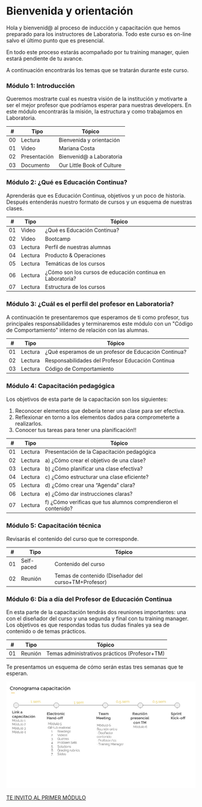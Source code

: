 # Bienvenida y orientación

Hola y bienvenid@ al proceso de inducción y capacitación que hemos preparado para los instructores de Laboratoria. Todo este curso es on-line salvo el último punto que es presencial.

En todo este proceso estarás acompañado por tu training manager, quien estará pendiente de tu avance.

A continuación encontrarás los temas que se tratarán durante este curso.


### Módulo 1: Introducción

Queremos mostrarte cual es nuestra visión de la institución y motivarte a ser el mejor profesor que podríamos esperar para nuestras developers. En este módulo encontrarás la misión, la estructura y como trabajamos en Laboratoria.


| # | Tipo | Tópico
| - | ----- | -----
| 00 | Lectura | Bienvenida y orientación
| 01 | Video   | Mariana Costa
| 02 | Presentación | Bienvenid@ a Laboratoria
| 03 | Documento | Our Little Book of Culture


### Módulo 2: ¿Qué es Educación Continua?

Aprenderás que es Educación Continua, objetivos y un poco de historia. Después entenderás nuestro formato de cursos y un esquema de nuestras clases.

| # | Tipo | Tópico
| - | ----- | -----
| 01 | Video | ¿Qué es Educación Continua?
| 02 | Video | Bootcamp
| 03 | Lectura | Perfil de nuestras alumnas
| 04 | Lectura | Producto & Operaciones
| 05 | Lectura | Temáticas de los cursos
| 06 | Lectura | ¿Cómo son los cursos de educación continua en Laboratoria?
| 07 | Lectura | Estructura de los cursos


### Módulo 3: ¿Cuál es el perfil del profesor en Laboratoria?

A continuación te presentaremos que esperamos de ti como profesor, tus principales responsabilidades  y terminaremos este módulo con un "Código de Comportamiento" interno de relación con las alumnas.

| # | Tipo | Tópico
| - | ----- | -----
| 01 | Lectura | ¿Qué esperamos de un profesor de Educación Continua?
| 02 | Lectura | Responsabilidades del Profesor Educación Continua
| 03 | Lectura | Código de Comportamiento


### Módulo 4: Capacitación pedagógica

Los objetivos de esta parte de la capacitación son los siguientes:

1. Reconocer elementos que debería tener una clase para ser efectiva. 
2. Reflexionar en torno a los elementos dados para comprometerte a realizarlos. 
3. Conocer tus tareas para tener una planificación!!


| # | Tipo | Tópico
| - | ----- | -----
| 01 | Lectura | Presentación de la Capacitación pedagógica
| 02 | Lectura | a) ¿Cómo crear el objetivo de una clase?
| 03 | Lectura | b) ¿Cómo planificar una clase efectiva?
| 04 | Lectura | c) ¿Cómo estructurar una clase eficiente?
| 05 | Lectura | d) ¿Cómo crear una “Agenda” clara?
| 06 | Lectura | e) ¿Cómo dar instrucciones claras?
| 07 | Lectura | f) ¿Cómo verificas que tus alumnos comprendieron el contenido?


### Módulo 5: Capacitación técnica

Revisarás el contenido del curso que te corresponde.

| # | Tipo | Tópico
| - | ----- | -----
| 01 | Self-paced | Contenido del curso
| 02 | Reunión | Temas de contenido (Diseñador del curso+TM+Profesor)


### Módulo 6: Día a día del Profesor de Educación Continua

En esta parte de la capacitación tendrás dos reuniones importantes: una con el diseñador del curso y una segunda y final con tu training manager. Los objetivos es que respondas todas tus dudas finales ya sea de contenido o de temas prácticos.

| # | Tipo | Tópico
| - | ----- | -----
| 01 | Reunión | Temas administrativos prácticos (Profesor+TM)

Te presentamos un esquema de cómo serán estas tres semanas que te esperan.

![Esquema](Diapositiva4.JPG)

[TE INVITO AL PRIMER MÓDULO](../02-introduccion/02-paso.md)
